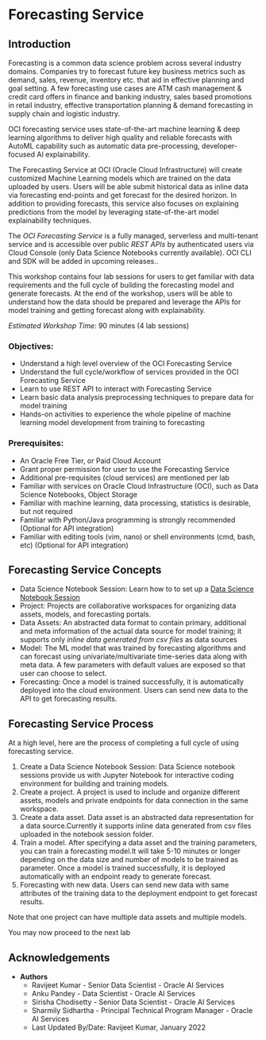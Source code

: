 # Forecasting Service

## Introduction

Forecasting is a common data science problem across several industry domains. Companies try to forecast future key business metrics such as demand, sales, revenue, inventory etc. that aid in effective planning and goal setting. A few forecasting use cases are ATM cash management & credit card offers in finance and banking industry, sales based promotions in retail industry, effective transportation planning & demand forecasting in supply chain and logistic industry.   

OCI forecasting service uses state-of-the-art machine learning & deep learning algorithms to deliver high quality and reliable forecasts with AutoML capability such as automatic data pre-processing, developer-focused AI explainability. 

The Forecasting Service at OCI (Oracle Cloud Infrastructure) will create customized Machine Learning models which are trained on the data uploaded by users. Users will be able submit historical data as inline data via forecasting end-points and get forecast for the desired horizon. In addition to providing forecasts, this service also focuses on explaining predictions from the model by leveraging state-of-the-art model explainability techniques.
 
The *OCI Forecasting Service* is a fully managed, serverless and multi-tenant service and is accessible over public *REST APIs* by authenticated users via Cloud Console (only Data Science Notebooks currently available). OCI CLI and SDK will be added in upcoming releases..

This workshop contains four lab sessions for users to get familiar with data requirements and the full cycle of building the forecasting model and generate forecasts. At the end of the workshop, users will be able to understand how the data should be prepared and leverage the APIs for model training and getting forecast along with explainability. 

*Estimated Workshop Time*: 90 minutes (4 lab sessions)

### Objectives:

* Understand a high level overview of the OCI Forecasting Service
* Understand the full cycle/workflow of services provided in the OCI Forecasting Service
* Learn to use REST API to interact with Forecasting Service
* Learn basic data analysis preprocessing techniques to prepare data for model training
* Hands-on activities to experience the whole pipeline of machine learning model development from training to forecasting

### Prerequisites:
* An Oracle Free Tier, or Paid Cloud Account
* Grant proper permission for user to use the Forecasting Service
* Additional pre-requisites (cloud services) are mentioned per lab
* Familiar with services on Oracle Cloud Infrastructure (OCI), such as Data Science Notebooks, Object Storage
* Familiar with machine learning, data processing, statistics is desirable, but not required
* Familiar with Python/Java programming is strongly recommended (Optional for API integration)
* Familiar with editing tools (vim, nano) or shell environments (cmd, bash, etc) (Optional for API integration)

## Forecasting Service Concepts
* Data Science Notebook Session: Learn how to to set up a [Data Science Notebook Session](https://docs.oracle.com/en-us/iaas/data-science/using/use-notebook-sessions.htm)
* Project: Projects are collaborative workspaces for organizing data assets, models, and forecasting portals.
* Data Assets: An abstracted data format to contain primary, additional and meta information of the actual data source for model training; it supports only *inline data generated from csv files* as data sources
* Model: The ML model that was trained by forecasting algorithms and can forecast using univariate/multivariate time-series data along with meta data. A few parameters with default values are exposed so that user can choose to select.
* Forecasting: Once a model is trained successfully, it is automatically deployed into the cloud environment. Users can send new data to the API to get forecasting results.

## Forecasting Service Process

At a high level, here are the process of completing a full cycle of using forecasting service.

1. Create a Data Science Notebook Session: Data Science notebook sessions provide us with Jupyter Notebook for interactive coding environment for building and training models.
2. Create a project. A project is used to include and organize different assets, models and private endpoints for data connection in the same workspace.
3. Create a data asset. Data asset is an abstracted data representation for a data source.Currently it supports inline data generated from  csv files uploaded in the notebook session folder. 
4. Train a model. After specifying a data asset and the training parameters, you can train a forecasting  model.It will take 5-10 minutes or longer depending on the data size and number of models to be trained as parameter. Once a model is trained successfully, it is deployed automatically with an endpoint ready to generate forecast.
5. Forecasting with new data. Users can send new data with same attributes of the training data to the deployment endpoint to get forecast results.

Note that one project can have multiple data assets and multiple models.

You may now proceed to the next lab

## Acknowledgements
* **Authors**
    * Ravijeet Kumar - Senior Data Scientist - Oracle AI Services
    * Anku Pandey - Data Scientist - Oracle AI Services
    * Sirisha Chodisetty - Senior Data Scientist - Oracle AI Services
    * Sharmily Sidhartha - Principal Technical Program Manager - Oracle AI Services
    * Last Updated By/Date: Ravijeet Kumar, January 2022



